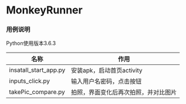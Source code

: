 # MonkeyRunner

### 用例说明

Python使用版本3.6.3

名称 | 作用
------- | -------
insatall_start_app.py| 安装apk，启动首页activity
inputs_click.py| 输入用户名密码，点击按钮
takePic_compare.py| 拍照，界面变化后再次拍照，并对比图片